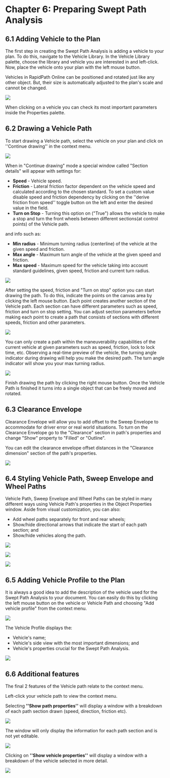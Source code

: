 # Chapter 6: Preparing Swept Path Analysis

## 6.1 Adding Vehicle to the Plan

The first step in creating the Swept Path Analysis is adding a vehicle to your plan. To do this, navigate to the Vehicle Library. In the Vehicle Library palette, choose the library and vehicle you are interested in and left-click. Now, place the vehicle onto your plan with the left mouse button.

Vehicles in RapidPath Online can be positioned and rotated just like any other object. But, their size is automatically adjusted to the plan's scale and cannot be changed. 

![](Resources/Select_vehicle.png)

When clicking on a vehicle you can check its most important parameters inside the Properties palette.

## 6.2 Drawing a Vehicle Path

To start drawing a Vehicle path, select the vehicle on your plan and click on ''Continue drawing'' in the context menu. 

![](Resources/Vehicle_path.png)

When in "Continue drawing" mode a special window called "Section details" will appear with settings for:

- **Speed** - Vehicle speed.
- **Friction** - Lateral friction factor dependent on the vehicle speed and calculated according to the chosen standard. To set a custom value disable speed and friction dependency by clicking on the ''derive friction from speed'' toggle button on the left and enter the desired value in the field.
- **Turn on Stop** - Turning this option on ("True") allows the vehicle to make a stop and turn the front wheels between different sections(at control points) of the Vehicle path.

and info such as:

- **Min radius** - Minimum turning radius (centerline) of the vehicle at the given speed and friction.
- **Max angle** - Maximum turn angle of the vehicle at the given speed and friction.
- **Max speed** - Maximum speed for the vehicle taking into account standard guidelines, given speed, friction and current turn radius.

![](Resources/Section_details.png)

After setting the speed, friction and "Turn on stop" option you can start drawing the path. To do this, indicate the points on the canvas area by clicking the left mouse button. Each point creates another section of the Vehicle path. Each section can have different parameters such as speed, friction and turn on stop setting. You can adjust section parameters before making each point to create a path that consists of sections with different speeds, friction and other parameters. 

![](Resources/Control_points.png)

You can only create a path within the maneuverability capabilities of the current vehicle at given parameters such as speed, friction, lock to lock time, etc. Observing a real-time preview of the vehicle, the turning angle indicator during drawing will help you make the desired path. The turn angle indicator will show you your max turning radius.

![](Resources/Turning_angle_indicator.png)

Finish drawing the path by clicking the right mouse button. Once the Vehicle Path is finished it turns into a single object that can be freely moved and rotated. 

## 6.3 Clearance Envelope

Clearance Envelope will allow you to add offset to the Sweep Envelope to accommodate for driver error or real world situations. To turn on the Clearance Envelope go to the "Clearance" section in path's properties and change "Show" property to "Filled" or "Outline".

You can edit the clearance envelope offset distances in the "Clearance dimension" section of the path's properties. 

![](Resources/Clearance_appearance.png)



## 6.4 Styling Vehicle Path, Sweep Envelope and Wheel Paths

Vehicle Path, Sweep Envelope and Wheel Paths can be styled in many different ways using Vehicle Path's properties in the Object Properties window. Aside from visual customization, you can also:

- Add wheel paths separately for front and rear wheels;
- Show/hide directional arrows that indicate the start of each path section; and
- Show/hide vehicles along the path.

![](Resources/Path_edit.png)



![](Resources/Change_path_appearance.png)



![](Resources/Style_wheel_paths.png)



## 6.5 Adding Vehicle Profile to the Plan

It is always a good idea to add the description of the vehicle used for the Swept Path Analysis to your document. You can easily do this by clicking the left mouse button on the vehicle or Vehicle Path and choosing "Add vehicle profile" from the context menu.

![](Resources/Add_vehicle_profile.png)

The Vehicle Profile displays the:

- Vehicle's name;
- Vehicle's side view with the most important dimensions; and
- Vehicle's properties crucial for the Swept Path Analysis.

![](Resources/Vehicle_profile.png)



## 6.6 Additional features

The final 2 features of the Vehicle path relate to the context menu. 

Left-click your vehicle path to view the context menu.

Selecting **''Show path properties''** will display a window with a breakdown of each path section drawn (speed, direction, friction etc).

![](Resources/Show_path_properties.png)

The window will only display the information for each path section and is not yet editable.

![](Resources/Path_properties_window.png)

Clicking on **''Show vehicle properties''** will display a window with a breakdown of the vehicle selected in more detail.

![](Resources/Show_vehicle_properties.png)